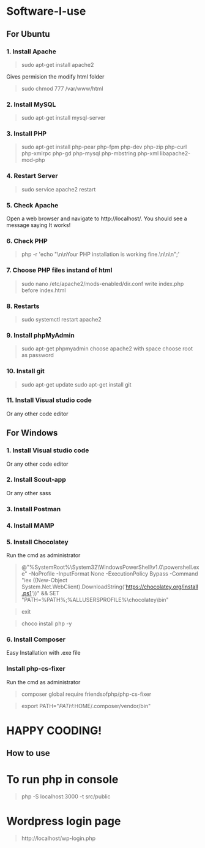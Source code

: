 # Software-I-use

## For Ubuntu
### 1. Install Apache
> sudo apt-get install apache2

Gives permision the modify html folder
> sudo chmod 777 /var/www/html

### 2. Install MySQL
> sudo apt-get install mysql-server

### 3. Install PHP
> sudo apt-get install php-pear php-fpm php-dev php-zip php-curl php-xmlrpc php-gd php-mysql php-mbstring php-xml libapache2-mod-php

### 4. Restart Server
> sudo service apache2 restart

### 5. Check Apache
Open a web browser and navigate to http://localhost/. You should see a message saying It works!

### 6. Check PHP
> php -r 'echo "\n\nYour PHP installation is working fine.\n\n\n";'

### 7. Choose PHP files instand of html
> sudo nano /etc/apache2/mods-enabled/dir.conf
write index.php before index.html

### 8. Restarts 
> sudo systemctl restart apache2

### 9. Install phpMyAdmin
> sudo apt-get phpmyadmin
choose apache2 with space
choose root as password

### 10. Install git
> sudo apt-get update
> sudo apt-get install git

### 11. Install Visual studio code
Or any other code editor

## For Windows

### 1. Install Visual studio code
Or any other code editor
### 2. Install Scout-app
Or any other sass
### 3. Install Postman
### 4. Install MAMP
### 5. Install Chocolatey
Run the cmd as administrator
>@"%SystemRoot%\System32\WindowsPowerShell\v1.0\powershell.exe" -NoProfile -InputFormat None -ExecutionPolicy Bypass -Command "iex ((New-Object System.Net.WebClient).DownloadString('https://chocolatey.org/install.ps1'))" && SET "PATH=%PATH%;%ALLUSERSPROFILE%\chocolatey\bin"

>exit

>choco install php -y

### 6. Install Composer
Easy Installation with .exe file

### Install php-cs-fixer
Run the cmd as administrator
>composer global require friendsofphp/php-cs-fixer

>export PATH="$PATH:$HOME/.composer/vendor/bin"

# HAPPY COODING!

## How to use

# To run php in console

> php -S localhost:3000 -t src/public

# Wordpress login page

> http://localhost/wp-login.php
